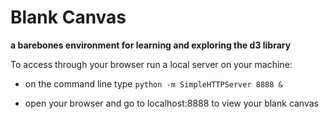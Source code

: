 # Blank Canvas

**a barebones environment for learning and exploring the d3 library**

To access through your browser run a local server on your machine:

- on the command line type `python -m SimpleHTTPServer 8888 &`

- open your browser and go to localhost:8888 to view your blank canvas
